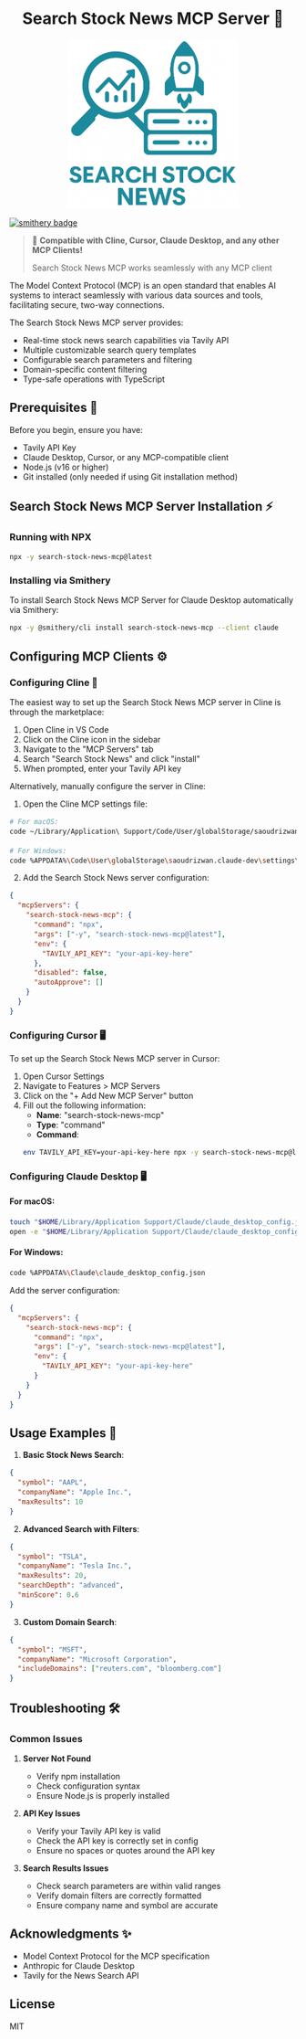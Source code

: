 <h1 align="center">Search Stock News MCP Server 🚀</h1>

<p align="center">
  <img src="logo.png" width="300" alt="VLD Logo">
</p>

[![smithery badge](https://smithery.ai/badge/search-stock-news-mcp)](https://smithery.ai/server/search-stock-news-mcp)

> 🔌 **Compatible with Cline, Cursor, Claude Desktop, and any other MCP Clients!**
> 
> Search Stock News MCP works seamlessly with any MCP client

The Model Context Protocol (MCP) is an open standard that enables AI systems to interact seamlessly with various data sources and tools, facilitating secure, two-way connections.

The Search Stock News MCP server provides:

* Real-time stock news search capabilities via Tavily API
* Multiple customizable search query templates
* Configurable search parameters and filtering
* Domain-specific content filtering
* Type-safe operations with TypeScript

## Prerequisites 🔧

Before you begin, ensure you have:

* Tavily API Key
* Claude Desktop, Cursor, or any MCP-compatible client
* Node.js (v16 or higher)
* Git installed (only needed if using Git installation method)

## Search Stock News MCP Server Installation ⚡

### Running with NPX

```bash
npx -y search-stock-news-mcp@latest
```

### Installing via Smithery

To install Search Stock News MCP Server for Claude Desktop automatically via Smithery:

```bash
npx -y @smithery/cli install search-stock-news-mcp --client claude
```

## Configuring MCP Clients ⚙️

### Configuring Cline 🤖

The easiest way to set up the Search Stock News MCP server in Cline is through the marketplace:

1. Open Cline in VS Code
2. Click on the Cline icon in the sidebar
3. Navigate to the "MCP Servers" tab
4. Search "Search Stock News" and click "install"
5. When prompted, enter your Tavily API key

Alternatively, manually configure the server in Cline:

1. Open the Cline MCP settings file:
```bash
# For macOS:
code ~/Library/Application\ Support/Code/User/globalStorage/saoudrizwan.claude-dev/settings/cline_mcp_settings.json

# For Windows:
code %APPDATA%\Code\User\globalStorage\saoudrizwan.claude-dev\settings\cline_mcp_settings.json
```

2. Add the Search Stock News server configuration:
```json
{
  "mcpServers": {
    "search-stock-news-mcp": {
      "command": "npx",
      "args": ["-y", "search-stock-news-mcp@latest"],
      "env": {
        "TAVILY_API_KEY": "your-api-key-here"
      },
      "disabled": false,
      "autoApprove": []
    }
  }
}
```

### Configuring Cursor 🖥️

To set up the Search Stock News MCP server in Cursor:

1. Open Cursor Settings
2. Navigate to Features > MCP Servers
3. Click on the "+ Add New MCP Server" button
4. Fill out the following information:
   * **Name**: "search-stock-news-mcp"
   * **Type**: "command"
   * **Command**:
   ```bash
   env TAVILY_API_KEY=your-api-key-here npx -y search-stock-news-mcp@latest
   ```

### Configuring Claude Desktop 🖥️

#### For macOS:
```bash
touch "$HOME/Library/Application Support/Claude/claude_desktop_config.json"
open -e "$HOME/Library/Application Support/Claude/claude_desktop_config.json"
```

#### For Windows:
```bash
code %APPDATA%\Claude\claude_desktop_config.json
```

Add the server configuration:
```json
{
  "mcpServers": {
    "search-stock-news-mcp": {
      "command": "npx",
      "args": ["-y", "search-stock-news-mcp@latest"],
      "env": {
        "TAVILY_API_KEY": "your-api-key-here"
      }
    }
  }
}
```

## Usage Examples 🎯

1. **Basic Stock News Search**:
```json
{
  "symbol": "AAPL",
  "companyName": "Apple Inc.",
  "maxResults": 10
}
```

2. **Advanced Search with Filters**:
```json
{
  "symbol": "TSLA",
  "companyName": "Tesla Inc.",
  "maxResults": 20,
  "searchDepth": "advanced",
  "minScore": 0.6
}
```

3. **Custom Domain Search**:
```json
{
  "symbol": "MSFT",
  "companyName": "Microsoft Corporation",
  "includeDomains": ["reuters.com", "bloomberg.com"]
}
```

## Troubleshooting 🛠️

### Common Issues

1. **Server Not Found**
   * Verify npm installation
   * Check configuration syntax
   * Ensure Node.js is properly installed

2. **API Key Issues**
   * Verify your Tavily API key is valid
   * Check the API key is correctly set in config
   * Ensure no spaces or quotes around the API key

3. **Search Results Issues**
   * Check search parameters are within valid ranges
   * Verify domain filters are correctly formatted
   * Ensure company name and symbol are accurate

## Acknowledgments ✨

* Model Context Protocol for the MCP specification
* Anthropic for Claude Desktop
* Tavily for the News Search API

## License

MIT 